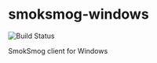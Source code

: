 # smoksmog-windows

![Build Status](https://smoksmog.visualstudio.com/_apis/public/build/definitions/e3577d75-0ab4-4df7-a74e-4378cc722e54/1/badge)

SmokSmog client for Windows
